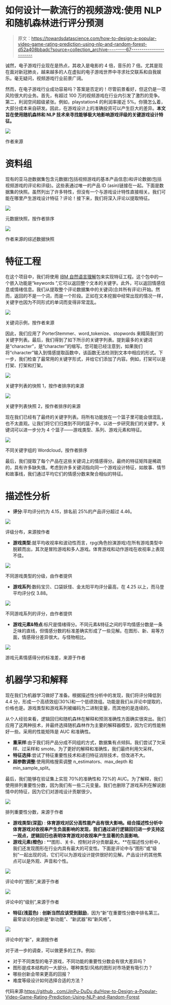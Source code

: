 # 如何设计一款流行的视频游戏:使用 NLP 和随机森林进行评分预测

> 原文：<https://towardsdatascience.com/how-to-design-a-popular-video-game-rating-prediction-using-nlp-and-random-forest-d52a408bbadc?source=collection_archive---------67----------------------->

诚然，电子游戏行业现在是热点，其收入是电影的 4 倍，音乐的 7 倍。尤其是现在面对新冠肺炎，越来越多的人在虚拟的电子游戏世界中寻求社交联系和自我娱乐。毫无疑问，视频游戏行业前景广阔。

然而，在电子游戏行业成功容易吗？答案是否定的！尽管前景看好，但这仍是一项风险很大的业务。首先，有超过 100 万的视频游戏在行业内引发了激烈的竞争。第二，利润空间超级紧张。例如，playstation4 的利润率接近 5%。你猜怎么着，大部分成本来自研发。因此，在游戏设计上的准确投资可以产生巨大的差异。**本文旨在使用随机森林和 NLP 技术来寻找能够极大地影响游戏评级的关键游戏设计特征。**

![](img/9cd8622a45e50a5c2bca0eeae15bf0f7.png)

作者来源

# 资料组

现有的亚马逊数据集包含元数据(包括视频游戏的基本产品信息)和评论数据(包括视频游戏的评论和评级)。这些表通过唯一的产品 ID (asin)链接在一起。下面是数据集的快照。虽然列出了许多特性，但没有一个与游戏设计特性直接相关。我们可能在哪里产生游戏设计特征？评论！接下来，我们将深入评论以提取特征。

![](img/5939ad9c9965e74afc80485b5d0cb245.png)

元数据快照，按作者排序

![](img/8e70ead210740ab84055c92b82896d51.png)

作者来源的综述数据快照

# 特征工程

在这个项目中，我们将使用 [IBM 自然语言理解](https://cloud.ibm.com/apidocs/natural-language-understanding?code=python#sentiment)包来实现特征工程。这个包中的一个嵌入功能是“keywords ”,它可以返回整个文本的关键字。此外，可以返回情感信息或情绪信息。我们从提取整个评论数据集中的关键词(合并所有评论)开始。然而，返回的不是一个词，而是一个阶段。正如在文本挖掘中经常出现的情况一样，关键字也因为不同形式的单词而变得非常混乱。

![](img/0692cd09cbb7dbeee0b4c0f144f49344.png)

关键词示例，按作者来源

因此，我们应用了 PorterStemmer、word_tokenize、stopwords 来精简我们的关键字列表。最后，我们得到了如下所示的关键字列表。提到最多的关键词是“character”，是“character”的缩写。您可能已经注意到，如果我们将“character”输入到情感提取函数中，该函数无法检测到文本中相应的形式。下一步，我们检查了最常用的关键字形式，并给它们添加了内容。例如，打架可以是打架、打架和打架。

![](img/78363aaaab6ff44c5c41fadc8368111f.png)

关键字列表的快照 1，按作者排序的来源

![](img/b01dd5463c599b8333a5f6a669627908.png)

关键字列表快照 2，按作者排序的来源

现在我们已经有了最终的关键字列表。将所有功能放在一个篮子里可能会很混乱，也不太直观。让我们将它们归类到不同的篮子中，以进一步研究我们的关键字。关键词可以进一步分为 4 个篮子——游戏类型、系列、游戏元素和特征。

![](img/a3fac4de77e0ae3c435654dd8577ac43.png)

不同关键字组的 Wordcloud，按作者排序

最后，我们提取了每个产品在这些关键词上的情感得分。最终的特征矩阵是稀疏的，具有许多缺失值。考虑到许多关键词指向同一个游戏设计特征，如故事、情节和故事线，我们通过平均它们的情感分数来聚合相似的特征。

# 描述性分析

*   **评分**:平均评分约为 4.15，排名前 25%的产品评分超过 4.46。

![](img/f31972d91aec06c469bd3644ff9fd04f.png)

评级分布，来源按作者

*   **游戏类型**:就平均收视率和波动性而言，rpg(角色扮演游戏)在所有游戏类型中脱颖而出，其次是冒险游戏和多人游戏。体育游戏和动作游戏在收视率上表现不佳。

![](img/9bd33b01eabb10b8e388803cb5080eb1.png)

不同游戏类型的分级，由作者提供

*   **游戏系列**:数码宝贝、口袋妖怪、金太阳平均评分最高，在 4.25 以上，而马登平均评分仅 3.88。

![](img/2795cfbc7c5421ac25b59152320a473b.png)

不同游戏系列的评分，由作者提供

*   **游戏元素&特点**:标尺是情绪得分。不同元素&特征之间的平均情感分数是一条乏味的直线，但情感分数的标准差确实形成了一些见解。在图形、新、易等方面，情感得分差异很大。与怪物相比。

![](img/c96e42c8ffad3c6f524ddfd46251ba2c.png)

游戏元素情感得分的标准差，来源于作者

# 机器学习和解释

现在我们为机器学习做好了准备。根据描述性分析中的发现，我们将评分降低到 4.4 分，形成一个高绩效组(30%)和一个低绩效组。功能是我们从评论中提取的，价格也是。游戏类型和游戏系列被编码为二进制变量，而其他的是连续的。

从个人经验来看，逻辑回归和随机森林在解释和预测准确性方面确实很突出。我们应用了这两种技术，并最终选择随机森林作为主要的解释器模型，因为它的性能稍好一些。采用的性能矩阵是 AUC 和准确性。

*   **重采样**:由于我们将产品分成不同组的方式，数据集有点倾斜。我们尝试了欠采样、过采样和 smote。为了更好的解释和准确性，我们最终利用欠采样。
*   **特征选择**:尝试了特征重要性技术和递归特征消除技术，但改进不大。
*   **超参数调整**:使用网格搜索调整 n_estimators、max_depth 和 min_sample_split。

最后，我们能够在验证集上实现 70%的准确性和 72%的 AUC。为了解释，我们使用排列重要性分数，因为我们有一些二元变量。我们也删除了游戏系列在解说剧情中的特征，因为它们对游戏设计贡献很少。

![](img/01b7af660ed31ad6866cce1d474a3d66.png)

排列重要性分数，来源于作者

*   **游戏类型(深蓝)** : **体育游戏对区分高性能产品有很大影响。**结合描述性分析中体育游戏对收视率产生负面影响的发现，我们通过进行逻辑回归进一步支持这一观点，逻辑回归也表明体育游戏**对收视率产生显著的负面影响**。
*   **游戏元素(橙色)** : **图形、关卡、控制对评分贡献最大。**在描述性分析中，我们还发现图形在行业内具有最大的可变性。下面是评论中与“图形”或“级别”一起出现的词，它们可以为游戏设计提供很好的见解。产品设计的其他焦点可以是外观、声音和个性。

![](img/c035766e368ce29ae640463284a76fd0.png)

评论中的“图形”,来源于作者

![](img/3a95e9cea2932e93fc520aabfdd93d04.png)

评论中的“级别”,来源于作者

*   **特征(浅蓝色)** : **创新当然应该受到鼓励**，因为“新”在重要性分数中排名第三。最常谈论的创新是“新功能”、“新武器”和“新风格”。

![](img/11622b90519ac9c6d52a133d658d2600.png)

评论中的“新”，来源按作者

对于进一步的调查，可以做更多的工作。例如:

*   对于不同类型的电子游戏，不同功能的重要性分数会有很大差异吗？
*   图形是成本结构的一大部分。哪种类型/风格的图形对市场更有吸引力？
*   哪些创新会带来更高的回报？
*   难度等级设计如何选择合适的方法？

代码来源:[https://github . com/JinPu-DuDu du/How-to-Design-a-Popular-Video-Game-Rating-Prediction-Using-NLP-and-Random-Forest](https://github.com/JinPu-dududu/How-to-Design-a-Popular-Video-Game-Rating-Prediction-Using-NLP-and-Random-Forest)